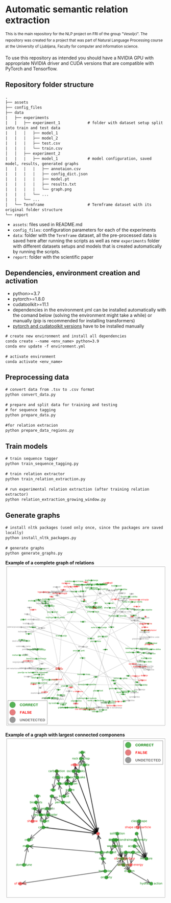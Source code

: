 # Automatic semantic relation extraction
<sup>This is the main repository for the NLP project on FRI of the group "Vesoljci". The repository was created for a project that was part of Natural Language Processing course at the University of Ljubljana, Faculty for computer and information science.</sub>

To use this repository as intended you should have a NVIDIA GPU with appropriate NVIDIA driver and CUDA versions that are compatible with PyTorch and Tensorflow.

## Repository folder structure
    .
    ├── assets                      
    ├── config_files                
    ├── data                        
    │   ├── experiments             
    |   |   ├── experiment_1            # folder with dataset setup split into train and test data
    |   │   │   ├── model_1         
    |   |   |   ├── model_2
    |   |   |   ├── test.csv
    |   |   |   └── train.csv
    │   │   ├── experiment_2               
    |   |   |   ├── model_1             # model configuration, saved model, results, generated graphs
    |   |   |   |   ├── annotaion.csv
    |   |   |   |   ├── config_dict.json
    |   |   |   |   ├── model.pt
    |   |   |   |   ├── results.txt              
    |   |   |   |   └── graph.png
    |   |   |   └── ...
    |   |   └── ... 
    │   └── Termframe                   # Termframe dataset with its original folder structure
    └── report                          

- `assets`: files used in README.md
- `config_files`: configuration parameters for each of the experiments
- `data`: folder with the `Termframe` dataset, all the pre-processed data is saved here after running the
          scripts as well as new `experiments` folder with different datasets setups and models that is created automatically by running the scripts.
- `report`: folder with the scientific paper

## Dependencies, environment creation and activation

 - python>=3.7
 - pytorch>=1.8.0
 - cudatoolkit>=11.1
 - dependencies in the environment.yml can be installed automatically with the comand below (solving the environment might take a while) or manually (pip is recommended for installing transformers)
 - [pytorch and cudatoolkit versions](https://pytorch.org/get-started/previous-versions/) have to be installed manually

```
# create new environment and install all dependencies
conda create --name <env_name> python=3.9
conda env update -f environment.yml

# activate environment
conda activate <env_name>
```

## Preprocessing data
```
# convert data from .tsv to .csv format
python convert_data.py

# prepare and split data for training and testing
# for sequence tagging
python prepare_data.py

#for relation extracion
python prepare_data_regions.py
```

## Train models
```
# train sequence tagger
python train_sequence_tagging.py

# train relation extractor
python train_relation_extraction.py

# run experimental relation extraction (after training relation extractor)
python relation_extraction_growing_window.py
```

## Generate graphs
```
# install nltk packages (used only once, since the packages are saved locally)
python install_nltk_packages.py

# generate graphs
python generate_graphs.py
```

**Example of a complete graph of relations**
![Image of a generated graph](/assets/graph_slo.png)

**Example of a graph with largest connected componens**
![Image of a generated graph](/assets/max_wcc_graph_en.png)